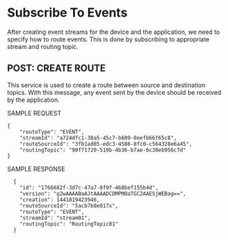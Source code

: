 # Subscribe To Events
After creating event streams for the device and the application, we need to specify how to route events. This is done by subscribing to appropriate stream and routing topic.

## POST: CREATE ROUTE
This service is used to create a route between source and destination topics. With this message, any event sent by the device should be received by the application.

SAMPLE REQUEST
```
{
    "routeType": "EVENT",
    "streamId": "a724dfc1-38a5-45c7-b609-8eefb66f65c8",
    "routeSourceId": "3fb1ad85-edc3-4586-8fc0-c564328e6a45",
    "routingTopic": "90f71720-519b-4b36-b7ae-6c38eb956c7d"
}
```
SAMPLE RESPONSE
```
  {
    "id": "1766682f-3d7c-47a7-8f9f-468bef155b4d",
    "version": "g2wAAAABaAJtAAAADCDMPMOaTGC2AAE5jWEBag==",
    "creation": 1441819423946,
    "routeSourceId": "5acb7b8e017x",
    "routeType": "EVENT",
    "streamId": "stream01",
    "routingTopic": "RoutingTopic01"
  }
```